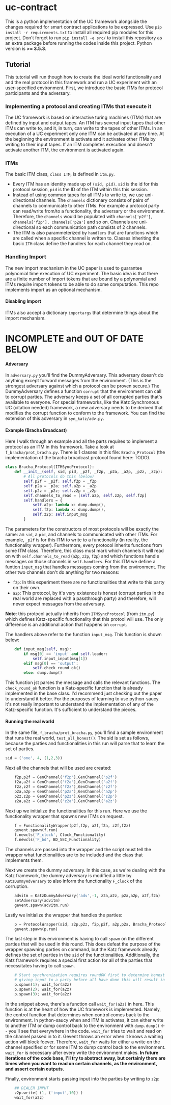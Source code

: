 # uc-contract
This is a python implementation of the UC framework alongside the changes required for smart contract applications to be expressed.
Use `pip install -r requirements.txt` to install all required pip modules for this project. Don't forget to run `pip install -e src/` to install this repository as an extra package before running the codes inside this project. Python version is **>= 3.5.3**.


## Tutorial
This tutorial will run though how to create the ideal world functionality and and the real protocol in this framework and run a UC experiment with an user-specified environment. 
First, we introduce the basic ITMs for protocol participants and the adversary.


### Implementing a protocol and creating ITMs that execute it
The UC framework is based on interactive turing machines (ITMs) that are defined by input and output tapes.
An ITM has several input tapes that other ITMs can write to, and it, in turn, can write to the tapes of other ITMs.
In an execution of a UC experiment only one ITM can be activated at any time. 
At the beginning the environment is activate and it activates other ITMs by writing to their input tapes. 
If an ITM completes execution and doesn't activate another ITM, the environment is activated again.


### ITMs
The basic ITM class, `class ITM`, is defined in `itm.py`.

* Every ITM has an identity made up of `(sid, pid)`. `sid` is the id for this protocol session, `pid` is the ID of the ITM within this this session.
* Instead of using common tapes for all ITMs to write to, we use uni-directional channels. 
The `channels` dictionary consists of pairs of channels to communicate to other ITMs.
For example a protocol party can read/write from/to a functionality, the adversary or the environment.
Therefore, the `channels` would be populated with `channels['p2f'], channels['f2p'], channels['p2a']` and so on.
Channels are uni-directional so each communication path consists of 2 channels.
* The ITM is also parammeterized by `handlers` that are functions which are called when a specific channel is written to.
Classes inheriting the basic `ITM` class define the handlers for each channel they read on.


### Handling Import
The new import mechanism in the UC paper is used to guarantee polynomial time execution of  UC experiment.
The basic idea is that there are a finite number of import tokens that are bound by a polynomial and ITMs require
import tokens to be able to do some computation.
This repo implements import as an optional mechanism.


#### Disabling Import
ITMs also accept a dictionary `importargs` that determine things about the import mechanism.


# INCOMPLETE and OUT OF DATE BELOW

#### Adversary
In `adversary.py` you'll find the DummyAdversary. This adversary doesn't do anything except forward messages from the environment. (This is the strongest adversary against which a protocol can be proven secure.)
The DummyAdversary defines a function `corrupt` that the environment can call to corrupt parties.
The adversary keeps a set of all corrupted parties that's available to everyone.
For special frameworks, like the Katz Synchronous UC (citation needed) framework, a new adversary needs to be derived that modifies the corrupt function to conform to the framework. You can find the extension of this adversary in `syn_katz/adv.py`.


#### Example (Bracha Broadcast)
Here I walk through an example and all the parts requires to implement a protocol as an ITM in this framework.
Take a look at `f_bracha/prot_bracha.py`. There is 1 classes in this file: `Bracha_Protocol` (the implementation of the bracha broadcast protocol found here: TODO).

```python
class Bracha_Protocol(ITMSyncProtocol):
    def __init__(self, sid, pid, _p2f, _f2p, _p2a, _a2p, _p2z, _z2p):
        # All protocols do this (below)
        self.p2f = _p2f; self.f2p = _f2p
        self.p2a = _p2a; self.a2p = _a2p
        self.p2z = _p2z; self.z2p = _z2p
        self.channels_to_read = [self.a2p, self.z2p, self.f2p]
        self.handlers = {
            self.a2p: lambda x: dump.dump(),
            self.f2p: lambda x: dump.dump(),
            self.z2p: self.input_msg
        }
```

The parameters for the constructors of most protocols will be exactly the same: an `sid`, a `pid`, and channels to communicated with other ITMs. For example, `_p2f` is for this ITM to write to a functionality (in reality, the functionality wrapper). 
Furthermore, every protocol inherits functions from some ITM class. Therefore, this class must mark which channels it will read on with `self.channels_to_read` (`a2p`, `z2p`, `f2p`) and which functions handle messages on those channels in `self.handlers`. 
For this ITM we define a funtion `input_msg` that handles messages coming from the environment. The other two channels don't do anything for two reasons:
* `f2p`: In this experiment there are no functionalities that write to this party on their own.
* `a2p`: This protocol, by it's very existence is honest (corrupt parties in the real world are replaced with a passthrough party) and therefore, will never expect messages from the adversary.

**Note**: this protocol actually inherits from `ITMSyncProtocol` (from `itm.py`) which defines Katz-specific functionality that this protool will use. The only difference is an additional action that happens on `corrupt`.

The handlers above refer to the function `input_msg`. This function is shown below:
```python
    def input_msg(self, msg):
        if msg[0] == 'input' and self.leader:
            self.input_input(msg[1])
        elif msg[0] == 'output':
            self.check_round_ok()
        else: dump.dump()
```
This function jst parses the message and calls the relevant functions. The `check_round_ok` function is a Katz-specific function that is already implemented in the base class. I'd recommend just checking out the paper to understand it better.
For the purposes of learning to use python-saucy it's not really important to understand the implementation of any of the Katz-specific function. It's sufficient to understand the pieces.


#### Running the real world
In the same file, `f_bracha/prot_bracha.py`, you'll find a sample environment that runs the real world, `test_all_honest()`.
The sid is set as follows, because the parties and functionalities in this run will parse that to learn the set of parties.
```python
sid = ('one', 4, (1,2,3))
```
Next all the channels that will be used are created:
```python
    f2p,p2f = GenChannel('f2p'),GenChannel('p2f')
    f2a,a2f = GenChannel('f2a'),GenChannel('a2f')
    f2z,z2f = GenChannel('f2z'),GenChannel('z2f')
    p2a,a2p = GenChannel('p2a'),GenChannel('a2p')
    p2z,z2p = GenChannel('p2z'),GenChannel('z2p')
    z2a,a2z = GenChannel('z2a'),GenChannel('a2z')
```

Next up we initialize the functionalities for this run. Here we use the functionality wrapper that spawns new ITMs on request.
```python
    f = FunctionalityWrapper(p2f,f2p, a2f,f2a, z2f,f2z)
    gevent.spawn(f.run)
    f.newcls('F_clock', Clock_Functionality)
    f.newcls('F_bd', BD_SEC_Functionality)
```
The channels are passed into the wrapper and the script must tell the wrapper what functionalities are to be included and the class that implements them.

Next we create the dummy adversary. In this case, as we're dealing with the Katz framework, the dummy adversary is modified a little by `KatzDummyAdversary` to also inform the functionality `F_clock` of the corruption.
```python
    advitm = KatzDummyAdversary('adv',-1, z2a,a2z, p2a,a2p, a2f,f2a)
    setAdversary(advitm)
    gevent.spawn(advitm.run)
```

Lastly we initialize the wrapper that handles the parties:
```python
    p = ProtocolWrapper(sid, z2p,p2z, f2p,p2f, a2p,p2a, Bracha_Protocol)
    gevent.spawn(p.run)
```

The last step in this environment is having to call `spawn` on the different parties that will be used in this round. This does defeat the purpose of the wrapper spawning parties on command, but the Katz framework already defines the set of parties in the `sid` of the functionalities. 
Additionally, the Katz framework requires a special first action for all of the parties that necessitates having to call `spawn`. 
```python
    # Start synchronization requires roundOK first to determine honest parties
    # giving input to a party before all have done this will result in Exception
    p.spawn(1); wait_for(a2z)
    p.spawn(2); wait_for(a2z)
    p.spawn(3); wait_for(a2z)
```

In the snippet above, there's a function call `wait_for(a2z)` in here. This function is at the heart of how the UC framework is implemented. 
Namely, the control function that determines when control comes back to the environment. In python-saucy when and ITM is activates, it can either write to another ITM or dump control back to the environment with `dump.dump()` <-- you'll see that everywhere in the code.
`wait_for` tries to wait and read on the channel passed in to it. Gevent throws an error when it knows a waiting action will block foever. Therefore, `wait_for` waits for either a write on the channel specified or for some ITM to dump control back to the environment. `wait_for` is necessary after every write the environment makes. **In future iterations of the code base, I'll try to abstract away, but certainly there are times when you want to read on certain channels, as the environment, and assert certain outputs.**

Finally, environment starts passing input into the parties by writing to `z2p`:
```python
    ## DEALER INPUT
    z2p.write( (1, ('input',10)) )
    wait_for(a2z)
```
